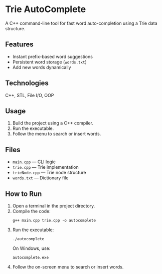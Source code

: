 # Trie AutoComplete

A C++ command-line tool for fast word auto-completion using a Trie data structure.

## Features
- Instant prefix-based word suggestions
- Persistent word storage (`words.txt`)
- Add new words dynamically

## Technologies
C++, STL, File I/O, OOP

## Usage
1. Build the project using a C++ compiler.
2. Run the executable.
3. Follow the menu to search or insert words.

## Files
- `main.cpp` — CLI logic
- `trie.cpp` — Trie implementation
- `trieNode.cpp` — Trie node structure
- `words.txt` — Dictionary file

## How to Run

1. Open a terminal in the project directory.
2. Compile the code:
   ```
   g++ main.cpp trie.cpp -o autocomplete
   ```
3. Run the executable:
   ```
   ./autocomplete
   ```
   On Windows, use:
   ```
   autocomplete.exe
   ```
4. Follow the on-screen menu to search or insert words.